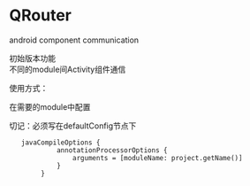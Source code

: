 # QRouter
android component communication

初始版本功能  
不同的module间Activity组件通信  





使用方式：

在需要的module中配置

切记：必须写在defaultConfig节点下

```
   javaCompileOptions {  
            annotationProcessorOptions {  
                arguments = [moduleName: project.getName()]  
            }  
        }  
```
     
